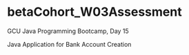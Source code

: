 # betaCohort_W03Assessment
GCU Java Programming Bootcamp, Day 15

Java Application for Bank Account Creation


